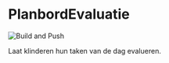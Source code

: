 # PlanbordEvaluatie
![Build and Push](https://github.com/Jeroen7V/PlanbordEvaluatie/workflows/Build%20and%20Push/badge.svg)

Laat klinderen hun taken van de dag evalueren.
